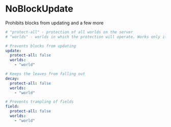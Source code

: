 # NoBlockUpdate
Prohibits blocks from updating and a few more

```yml
# "protect-all" - protection of all worlds on the server
# "worlds" - worlds in which the protection will operate. Works only if "protect-all" is false

# Prevents blocks from updating
update:
  protect-all: false
  worlds:
    - "world"

# Keeps the leaves from falling out
decay:
  protect-all: false
  worlds:
    - "world"

# Prevents trampling of fields
field:
  protect-all: false
  worlds:
    - "world"
```
